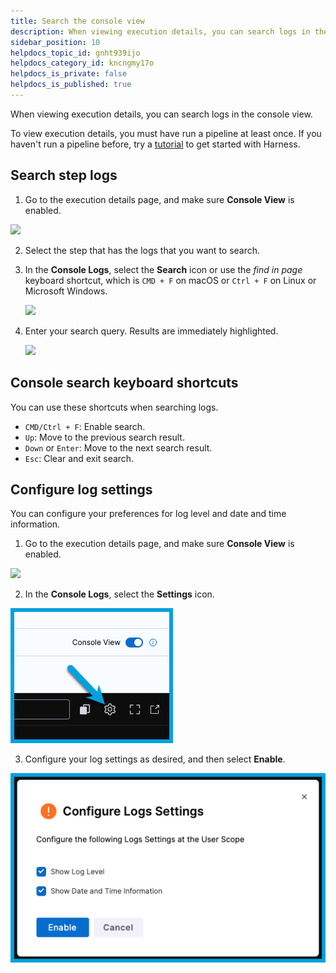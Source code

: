 ```yaml
---
title: Search the console view
description: When viewing execution details, you can search logs in the console view.
sidebar_position: 10
helpdocs_topic_id: gnht939ijo
helpdocs_category_id: kncngmy17o
helpdocs_is_private: false
helpdocs_is_published: true
---
```


When viewing execution details, you can search logs in the console view.

To view execution details, you must have run a pipeline at least once. If you haven't run a pipeline before, try a [tutorial](/docs/getting-started/quickstarts/) to get started with Harness.

## Search step logs

1. Go to the execution details page, and make sure **Console View** is enabled.

![](./static/searching-the-console-view-41.png)

2. Select the step that has the logs that you want to search.
3. In the **Console Logs**, select the **Search** icon or use the *find in page* keyboard shortcut, which is `CMD + F` on macOS or `Ctrl + F` on Linux or Microsoft Windows.

   ![](./static/searching-the-console-view-42.png)

4. Enter your search query. Results are immediately highlighted.

   ![](./static/searching-the-console-view-43.png)

## Console search keyboard shortcuts

You can use these shortcuts when searching logs.

* `CMD/Ctrl + F`: Enable search.
* `Up`: Move to the previous search result.
* `Down` or `Enter`: Move to the next search result.
* `Esc`: Clear and exit search.

## Configure log settings

You can configure your preferences for log level and date and time information.

1. Go to the execution details page, and make sure **Console View** is enabled.

![](./static/searching-the-console-view-41.png)

2. In the **Console Logs**, select the **Settings** icon.

![](./static/console-view-preferences1.png)

3. Configure your log settings as desired, and then select **Enable**.

![](./static/console-view-preferences2.png)
